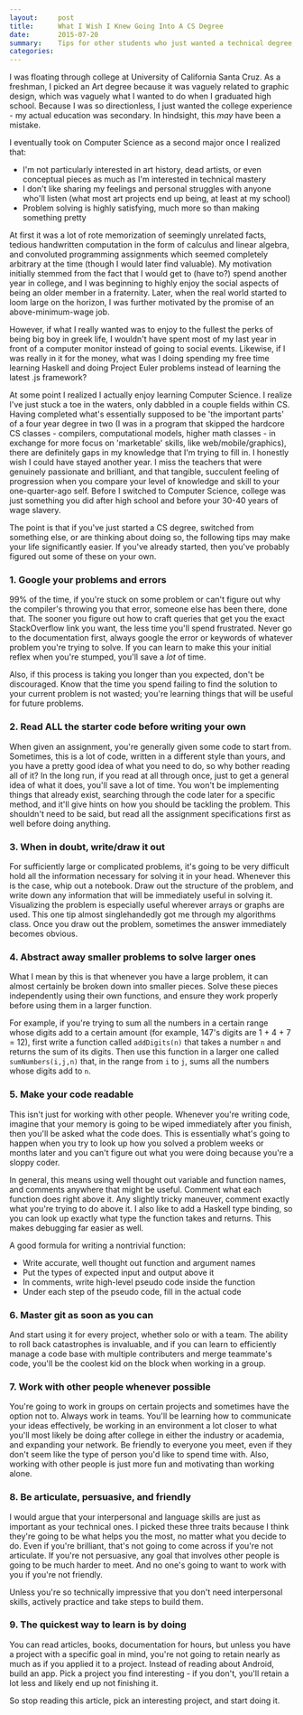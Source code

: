 ```yaml
---
layout:     post
title:      What I Wish I Knew Going Into A CS Degree
date:       2015-07-20
summary:    Tips for other students who just wanted a technical degree, but found themselves enjoying it
categories: 
---
```


I was floating through college at University of California Santa Cruz. As a freshman, I picked an Art degree because it was vaguely related to graphic design, which was vaguely what I wanted to do when I graduated high school. Because I was so directionless, I just wanted the college experience - my actual education was secondary. In hindsight, this _may_ have been a mistake. 

I eventually took on Computer Science as a second major once I realized that:

* I'm not particularly interested in art history, dead artists, or even conceptual pieces as much as I'm interested in technical mastery
* I don't like sharing my feelings and personal struggles with anyone who'll listen (what most art projects end up being, at least at my school)
* Problem solving is highly satisfying, much more so than making something pretty

At first it was a lot of rote memorization of seemingly unrelated facts, tedious handwritten computation in the form of calculus and linear algebra, and convoluted programming assignments which seemed completely arbitrary at the time (though I would later find valuable). My motivation initially stemmed from the fact that I would get to (have to?) spend another year in college, and I was beginning to highly enjoy the social aspects of being an older member in a fraternity. Later, when the real world started to loom large on the horizon, I was further motivated by the promise of an above-minimum-wage job.

However, if what I really wanted was to enjoy to the fullest the perks of being big boy in greek life, I wouldn't have spent most of my last year in front of a computer monitor instead of going to social events. Likewise, if I was really in it for the money, what was I doing spending my free time learning Haskell and doing Project Euler problems instead of learning the latest .js framework? 

At some point I realized I actually enjoy learning Computer Science. I realize I've just stuck a toe in the waters, only dabbled in a couple fields within CS. Having completed what's essentially supposed to be 'the important parts' of a four year degree in two (I was in a program that skipped the hardcore CS classes - compilers, computational models, higher math classes - in exchange for more focus on 'marketable' skills, like web/mobile/graphics), there are definitely gaps in my knowledge that I'm trying to fill in. I honestly wish I could have stayed another year. I miss the teachers that were genuinely passionate and brilliant, and that tangible, succulent feeling of progression when you compare your level of knowledge and skill to your one-quarter-ago self. Before I switched to Computer Science, college was just something you did after high school and before your 30-40 years of wage slavery.

The point is that if you've just started a CS degree, switched from something else, or are thinking about doing so, the following tips may make your life significantly easier. If you've already started, then you've probably figured out some of these on your own.

### 1. Google your problems and errors

99% of the time, if you're stuck on some problem or can't figure out why the compiler's throwing you that error, someone else has been there, done that. The sooner you figure out how to craft queries that get you the exact StackOverflow link you want, the less time you'll spend frustrated. Never go to the documentation first, always google the error or keywords of whatever problem you're trying to solve. If you can learn to make this your initial reflex when you're stumped, you'll save a _lot_ of time.

Also, if this process is taking you longer than you expected, don't be discouraged. Know that the time you spend failing to find the solution to your current problem is not wasted; you're learning things that will be useful for future problems.

### 2. Read ALL the starter code before writing your own

When given an assignment, you're generally given some code to start from. Sometimes, this is a lot of code, written in a different style than yours, and you have a pretty good idea of what you need to do, so why bother reading all of it? In the long run, if you read at all through once, just to get a general idea of what it does, you'll save a lot of time. You won't be implementing things that already exist, searching through the code later for a specific method, and it'll give hints on how you should be tackling the problem. This shouldn't need to be said, but read all the assignment specifications first as well before doing anything. 

### 3. When in doubt, write/draw it out

For sufficiently large or complicated problems, it's going to be very difficult hold all the information necessary for solving it in your head. Whenever this is the case, whip out a notebook. Draw out the structure of the problem, and write down any information that will be immediately useful in solving it. Visualizing the problem is especially useful wherever arrays or graphs are used. This one tip almost singlehandedly got me through my algorithms class. Once you draw out the problem, sometimes the answer immediately becomes obvious.

### 4. Abstract away smaller problems to solve larger ones

What I mean by this is that whenever you have a large problem, it can almost certainly be broken down into smaller pieces. Solve these pieces independently using their own functions, and ensure they work properly before using them in a larger function. 

For example, if you're trying to sum all the numbers in a certain range whose digits add to a certain amount (for example, 147's digits are 1 + 4 + 7 = 12), first write a function called `addDigits(n)` that takes a number `n` and returns the sum of its digits. Then use this function in a larger one called `sumNumbers(i,j,n)` that, in the range from `i` to `j`, sums all the numbers whose digits add to `n`.

### 5. Make your code readable

This isn't just for working with other people. Whenever you're writing code, imagine that your memory is going to be wiped immediately after you finish, then you'll be asked what the code does. This is essentially what's going to happen when you try to look up how you solved a problem weeks or months later and you can't figure out what you were doing because you're a sloppy coder.

In general, this means using well thought out variable and function names, and comments anywhere that might be useful. Comment what each function does right above it. Any slightly tricky maneuver, comment exactly what you're trying to do above it. I also like to add a Haskell type binding, so you can look up exactly what type the function takes and returns. This makes debugging far easier as well.

A good formula for writing a nontrivial function:

* Write accurate, well thought out function and argument names
* Put the types of expected input and output above it
* In comments, write high-level pseudo code inside the function
* Under each step of the pseudo code, fill in the actual code

### 6. Master git as soon as you can

And start using it for every project, whether solo or with a team. The ability to roll back catastrophes is invaluable, and if you can learn to efficiently manage a code base with multiple contributers and merge teammate's code, you'll be the coolest kid on the block when working in a group.

### 7. Work with other people whenever possible

You're going to work in groups on certain projects and sometimes have the option not to. Always work in teams. You'll be learning how to communicate your ideas effectively, be working in an environment a lot closer to what you'll most likely be doing after college in either the industry or academia, and expanding your network. Be friendly to everyone you meet, even if they don't seem like the type of person you'd like to spend time with. Also, working with other people is just more fun and motivating than working alone.

### 8. Be articulate, persuasive, and friendly

I would argue that your interpersonal and language skills are just as important as your technical ones. I picked these three traits because I think they're going to be what helps you the most, no matter what you decide to do. Even if you're brilliant, that's not going to come across if you're not articulate. If you're not persuasive, any goal that involves other people is going to be much harder to meet. And no one's going to want to work with you if you're not friendly. 

Unless you're so technically impressive that you don't need interpersonal skills, actively practice and take steps to build them.

### 9. The quickest way to learn is by doing

You can read articles, books, documentation for hours, but unless you have a project with a specific goal in mind, you're not going to retain nearly as much as if you applied it to a project. Instead of reading about Android, build an app. Pick a project you find interesting - if you don't, you'll retain a lot less and likely end up not finishing it.

So stop reading this article, pick an interesting project, and start doing it.